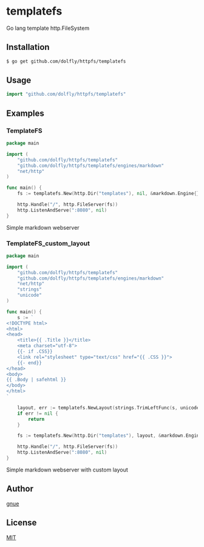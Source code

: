 # templatefs

Go lang template http.FileSystem

## Installation

```sh
$ go get github.com/dolfly/httpfs/templatefs
```

## Usage

```go
import "github.com/dolfly/httpfs/templatefs"
```

## Examples

### TemplateFS

```go
package main

import (
	"github.com/dolfly/httpfs/templatefs"
	"github.com/dolfly/httpfs/templatefs/engines/markdown"
	"net/http"
)

func main() {
	fs := templatefs.New(http.Dir("templates"), nil, &markdown.Engine{})

	http.Handle("/", http.FileServer(fs))
	http.ListenAndServe(":8080", nil)
}

```

Simple markdown webserver

### TemplateFS_custom_layout

```go
package main

import (
	"github.com/dolfly/httpfs/templatefs"
	"github.com/dolfly/httpfs/templatefs/engines/markdown"
	"net/http"
	"strings"
	"unicode"
)

func main() {
	s := `
<!DOCTYPE html>
<html>
<head>
	<title>{{ .Title }}</title>
	<meta charset="utf-8">
	{{- if .CSS}}
	<link rel="stylesheet" type="text/css" href="{{ .CSS }}">
	{{- end}}
</head>
<body>
{{ .Body | safehtml }}
</body>
</html>
`

	layout, err := templatefs.NewLayout(strings.TrimLeftFunc(s, unicode.IsSpace))
	if err != nil {
		return
	}

	fs := templatefs.New(http.Dir("templates"), layout, &markdown.Engine{})

	http.Handle("/", http.FileServer(fs))
	http.ListenAndServe(":8080", nil)
}

```

Simple markdown webserver with custom layout

## Author

[gnue](https://github.com/dolfly)

## License

[MIT](LICENSE.txt)

